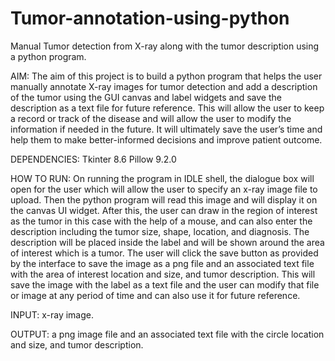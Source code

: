 # Tumor-annotation-using-python
Manual Tumor detection from X-ray along with the tumor description using a python program.

AIM:
The aim of this project is to build a python program that helps the user manually annotate X-ray images for tumor detection and add a description of the tumor using the GUI canvas and label widgets and save the description as a text file for future reference. This will allow the user to keep a record or track of the disease and will allow the user to modify the information if needed in the future. It will ultimately save the user’s time and help them to make better-informed decisions and improve patient outcome.

DEPENDENCIES:
    Tkinter 8.6 
    Pillow 9.2.0
    
HOW TO RUN:
On running the program in IDLE shell, the dialogue box will open for the user which will allow the user to specify an x-ray image file to upload. Then the python program will read this image and will display it on the canvas UI widget. After this, the user can draw in the region of interest as the tumor in this case with the help of a mouse, and can also enter the description including the tumor size, shape, location, and diagnosis. The description will be placed inside the label and will be shown around the area of interest which is a tumor. The user will click the save button as provided by the interface to save the image as a png file and an associated text file with the area of interest location and size, and tumor description. This will save the image with the label as a text file and the user can modify that file or image at any period of time and can also use it for future reference.

INPUT: x-ray image.

OUTPUT: a png image file and an associated text file with the circle location and size, and tumor description.

